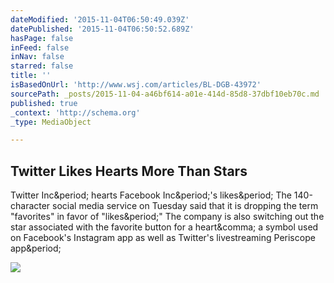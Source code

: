 ```yaml
---
dateModified: '2015-11-04T06:50:49.039Z'
datePublished: '2015-11-04T06:50:52.689Z'
hasPage: false
inFeed: false
inNav: false
starred: false
title: ''
isBasedOnUrl: 'http://www.wsj.com/articles/BL-DGB-43972'
sourcePath: _posts/2015-11-04-a46bf614-a01e-414d-85d8-37dbf10eb70c.md
published: true
_context: 'http://schema.org'
_type: MediaObject

---
```

<article style=""><h1>Twitter Likes Hearts More Than Stars</h1><p>Twitter Inc&amp;period; hearts Facebook Inc&amp;period;'s likes&amp;period; The 140-character social media service on Tuesday said that it is dropping the term "favorites" in favor of "likes&amp;period;" The company is also switching out the star associated with the favorite button for a heart&amp;comma; a symbol used on Facebook's Instagram app as well as Twitter's livestreaming Periscope app&amp;period;</p><img src="http://si.wsj.net/public/resources/images/BN-LB447_twitte_P_20151103022557.jpg" /></article>